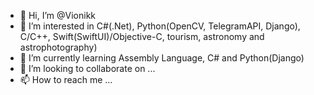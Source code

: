 - 👋 Hi, I’m @Vionikk
- 👀 I’m interested in C#(.Net), Python(OpenCV, TelegramAPI, Django), C/C++, Swift(SwiftUI)/Objective-C, tourism, astronomy and astrophotography)
- 🌱 I’m currently learning Assembly Language, C# and Python(Django)
- 💞️ I’m looking to collaborate on ...
- 📫 How to reach me ...

<!---
Vionikk/Vionikk is a ✨ special ✨ repository because its `README.md` (this file) appears on your GitHub profile.
You can click the Preview link to take a look at your changes.
--->
